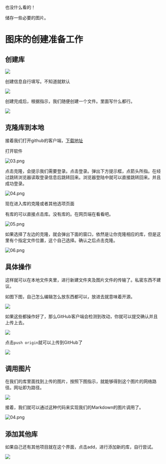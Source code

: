 也没什么看的！

储存一些必要的图片。

# 图床的创建准备工作

## 创建库

![](readme\01.png)

创建信息自行填写。不知道就默认

![](readme\02.png) 

创建完成后，根据指示，我们随便创建一个文件。里面写什么都行。

![](readme\one.png)

## 克隆库到本地

接着我们打开github的客户端，[下载地址](https://desktop.github.com/])

打开软件

![03.png](readme\03.png)

点击克隆，会提示我们需要登录。点击登录。弹出下方提示框，点箭头所指。在经过跳转浏览器读取登录信息后跳转回来。浏览器登陆中就可以直接跳转回来。并且成功登录。

![04.png](readme\04.png)

现在进入库的克隆或者其他选项页面

有库的可以直接点击库。没有库的。在网页端在看看吧。

![05.png](readme\05.png)

如果选择了左边的克隆，就会弹出下面的窗口，依然是让你克隆相应的库，但是这里有个指定文件位置，这个自己选择。确认之后点击克隆。

![06.png](readme\06.png)

## 具体操作

这样就可以在本地文件夹里，进行新建文件夹及图片文件的传输了。私密东西不建议。

如图下图，自己怎么编辑怎么放东西都可以，放进去就意味着开源。

![](readme\08.png)

如果这些都操作好了，那么GitHub客户端会检测到改动，你就可以提交确认并且上传上去。

![](readme\09.png)

点击`push origin`就可以上传到GitHub了

![](readme\10.png)

## 调用图片

在我们的库里面找到上传的图片，按照下图指示，就能够得到这个图片的网络路径。网址即为路径。

![](readme\12.png)

接着，我们就可以通过这种代码来实现我们的Markdown的图片调用了。

![04.png](https://lennonleslie.github.io/photo-gallery/readme/01.gif)

## 添加其他库

如果自己还有其他项目就在这个界面，点击add，进行添加新的库，自行尝试。

![](readme\07.png)
